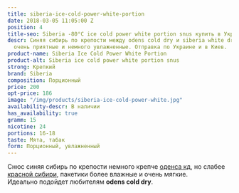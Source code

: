 ```yaml
---
title: siberia-ice-cold-power-white-portion
date: 2018-03-05 11:05:00 Z
position: 4
title-seo: Siberia -80°C ice cold power white portion snus купить в Украине
descr: Синяя сибирь по крепости между odens cold dry и siberia white dry, пакетики
  очень приятные и немного увлажненные. Отправка по Украине и в Киев.
product-name: Siberia Ice Cold Power White Portion
product-alt: Siberia ice cold power white portion snus
strong: Крепкий
brand: Siberia
composition: Порционный
price: 200
opt-price: 186
image: "/img/products/siberia-ice-cold-power-white.jpg"
availability-descr: В наличии
has_availability: true
gramm: 15
nicotine: 24
portions: 16-18
taste: Мята, табак
form: Порционный, увлажненный
---
```


Снюс синяя сибирь по крепости немного крепче [оденса кд](/odens-cold-dry), но слабее [красной сибири](/siberia-white-dry-slim), пакетики более влажные и очень мягкие.<br>
Идеально подойдет любителям **odens cold dry**.
